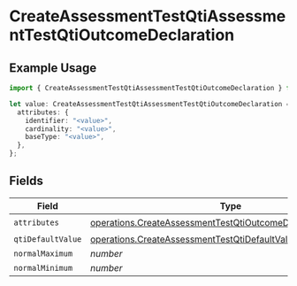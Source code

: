 # CreateAssessmentTestQtiAssessmentTestQtiOutcomeDeclaration

## Example Usage

```typescript
import { CreateAssessmentTestQtiAssessmentTestQtiOutcomeDeclaration } from "qti/models/operations";

let value: CreateAssessmentTestQtiAssessmentTestQtiOutcomeDeclaration = {
  attributes: {
    identifier: "<value>",
    cardinality: "<value>",
    baseType: "<value>",
  },
};
```

## Fields

| Field                                                                                                                                            | Type                                                                                                                                             | Required                                                                                                                                         | Description                                                                                                                                      |
| ------------------------------------------------------------------------------------------------------------------------------------------------ | ------------------------------------------------------------------------------------------------------------------------------------------------ | ------------------------------------------------------------------------------------------------------------------------------------------------ | ------------------------------------------------------------------------------------------------------------------------------------------------ |
| `attributes`                                                                                                                                     | [operations.CreateAssessmentTestQtiOutcomeDeclarationAttributes](../../models/operations/createassessmenttestqtioutcomedeclarationattributes.md) | :heavy_check_mark:                                                                                                                               | N/A                                                                                                                                              |
| `qtiDefaultValue`                                                                                                                                | [operations.CreateAssessmentTestQtiDefaultValue](../../models/operations/createassessmenttestqtidefaultvalue.md)                                 | :heavy_minus_sign:                                                                                                                               | N/A                                                                                                                                              |
| `normalMaximum`                                                                                                                                  | *number*                                                                                                                                         | :heavy_minus_sign:                                                                                                                               | N/A                                                                                                                                              |
| `normalMinimum`                                                                                                                                  | *number*                                                                                                                                         | :heavy_minus_sign:                                                                                                                               | N/A                                                                                                                                              |